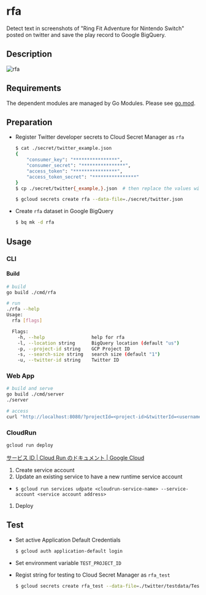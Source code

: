 # rfa

Detect text in screenshots of "Ring Fit Adventure for Nintendo Switch" posted on twitter and save the play record to Google BigQuery.

## Description

![rfa](https://github.com/tosh223/rfa/blob/main/rfa.png)

## Requirements

The dependent modules are managed by Go Modules.
Please see [go.mod](https://github.com/tosh223/rfa/blob/main/go.mod).

## Preparation

- Register Twitter developer secrets to Cloud Secret Manager as `rfa`

    ```sh
    $ cat ./secret/twitter_example.json
    {
        "consumer_key": "****************",
        "consumer_secret": "****************",
        "access_token": "****************",
        "access_token_secret": "****************"
    }
    $ cp ./secret/twitter{_example,}.json  # then replace the values with your actual ones.

    $ gcloud secrets create rfa --data-file=./secret/twitter.json
    ```

- Create `rfa` dataset in Google BigQuery

    ```sh
    $ bq mk -d rfa
    ```

## Usage
### CLI

#### Build
```sh
# build
go build ./cmd/rfa

# run
./rfa --help
Usage:
  rfa [flags]

  Flags:
    -h, --help                 help for rfa
    -l, --location string      BigQuery location (default "us")
    -p, --project-id string    GCP Project ID
    -s, --search-size string   search size (default "1")
    -u, --twitter-id string    Twitter ID
```

### Web App

```sh
# build and serve
go build ./cmd/server
./server

# access
curl "http://localhost:8080/?projectId=<project-id>&twitterId=<username>&location=<bigquery-location>&size=<search-size>"
```

### CloudRun

```sh
gcloud run deploy
```

[サービス ID | Cloud Run のドキュメント | Google Cloud](https://cloud.google.com/run/docs/securing/service-identity?hl=ja)

1. Create service account
1. Update an existing service to have a new runtime service account
  - `$ gcloud run services udpate <cloudrun-service-name> --service-account <service account address>`
1. Deploy

## Test

- Set active Application Default Credentials

    ```sh
    $ gcloud auth application-default login
    ```

- Set environment variable `TEST_PROJECT_ID`

- Regist string for testing to Cloud Secret Manager as `rfa_test`

    ```sh
    $ gcloud secrets create rfa_test --data-file=./twitter/testdata/TestSetTwitterConfig.json
    ```
